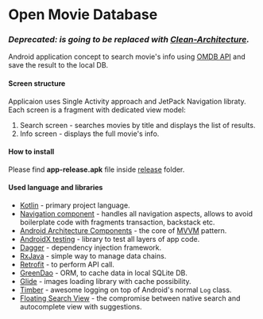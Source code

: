 # Open Movie Database 
### _Deprecated: is going to be replaced with [Clean-Architecture](https://github.com/AntonShapovalov/Clean-Architecture)._

Android application concept to search movie's info using [OMDB API](https://www.omdbapi.com) and save the result to the local DB.

#### Screen structure

Applicaion uses Single Activity approach and JetPack Navigation libraty. Each screen is a fragment with dedicated view model:
1. Search screen - searches movies by title and displays the list of results.
2. Info screen - displays the full movie's info.

#### How to install

Please find **app-release.apk** file inside [release](./app/release) folder.

#### Used language and libraries
 * [Kotlin](https://kotlinlang.org/docs/tutorials/kotlin-android.html) - primary project language.
 * [Navigation component](https://developer.android.com/guide/navigation) - handles all navigation aspects, allows to avoid boilerplate code with fragments transaction, backstack etc.
 * [Android Architecture Components](https://developer.android.com/topic/libraries/architecture/index.html) - the core of [MVVM](https://en.wikipedia.org/wiki/Model%E2%80%93view%E2%80%93viewmodel) pattern.
 * [AndroidX testing](https://codelabs.developers.google.com/codelabs/advanced-android-kotlin-training-testing-basics/#0) - library to test all layers of app code.
 * [Dagger](https://codelabs.developers.google.com/codelabs/android-dagger/#0) - dependency injection framework.
 * [RxJava](https://github.com/ReactiveX/RxJava) - simple way to manage data chains.
 * [Retrofit](https://square.github.io/retrofit/) - to perform API call.
 * [GreenDao](https://greenrobot.org/greendao/) - ORM, to cache data in local SQLite DB.
 * [Glide](https://bumptech.github.io/glide/) - images loading library with cache possibility.
 * [Timber](https://github.com/JakeWharton/timber) - awesome logging on top of Android's normal `Log` class.
 * [Floating Search View](https://github.com/arimorty/floatingsearchview) - the compromise between native search and autocomplete view with suggestions.
 
